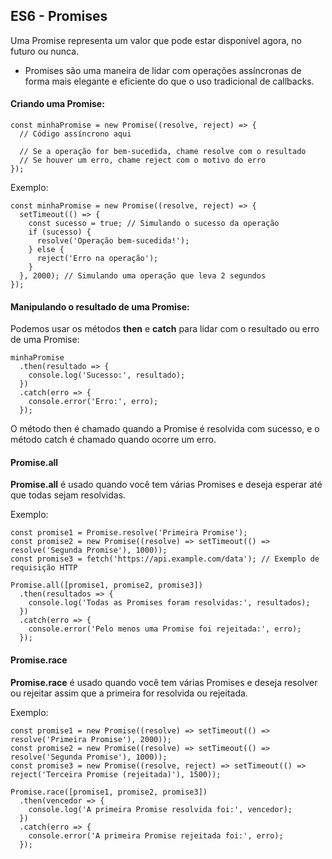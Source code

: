 ## ES6 - Promises

Uma Promise representa um valor que pode estar disponível agora, no futuro ou nunca.

-  Promises são uma maneira de lidar com operações assíncronas de forma mais elegante e eficiente do que o uso tradicional de callbacks.

#### Criando uma Promise:
```
const minhaPromise = new Promise((resolve, reject) => {
  // Código assíncrono aqui

  // Se a operação for bem-sucedida, chame resolve com o resultado
  // Se houver um erro, chame reject com o motivo do erro
});
```
Exemplo:
```
const minhaPromise = new Promise((resolve, reject) => {
  setTimeout(() => {
    const sucesso = true; // Simulando o sucesso da operação
    if (sucesso) {
      resolve('Operação bem-sucedida!');
    } else {
      reject('Erro na operação');
    }
  }, 2000); // Simulando uma operação que leva 2 segundos
});
```

#### Manipulando o resultado de uma Promise:

Podemos usar os métodos **then** e **catch** para lidar com o resultado ou erro de uma Promise:
```
minhaPromise
  .then(resultado => {
    console.log('Sucesso:', resultado);
  })
  .catch(erro => {
    console.error('Erro:', erro);
  });
```
O método then é chamado quando a Promise é resolvida com sucesso, e o método catch é chamado quando ocorre um erro.

#### Promise.all

**Promise.all** é usado quando você tem várias Promises e deseja esperar até que todas sejam resolvidas. 

Exemplo:
```
const promise1 = Promise.resolve('Primeira Promise');
const promise2 = new Promise((resolve) => setTimeout(() => resolve('Segunda Promise'), 1000));
const promise3 = fetch('https://api.example.com/data'); // Exemplo de requisição HTTP

Promise.all([promise1, promise2, promise3])
  .then(resultados => {
    console.log('Todas as Promises foram resolvidas:', resultados);
  })
  .catch(erro => {
    console.error('Pelo menos uma Promise foi rejeitada:', erro);
  });
```

#### Promise.race
**Promise.race** é usado quando você tem várias Promises e deseja resolver ou rejeitar assim que a primeira for resolvida ou rejeitada.

Exemplo:

```
const promise1 = new Promise((resolve) => setTimeout(() => resolve('Primeira Promise'), 2000));
const promise2 = new Promise((resolve) => setTimeout(() => resolve('Segunda Promise'), 1000));
const promise3 = new Promise((resolve, reject) => setTimeout(() => reject('Terceira Promise (rejeitada)'), 1500));

Promise.race([promise1, promise2, promise3])
  .then(vencedor => {
    console.log('A primeira Promise resolvida foi:', vencedor);
  })
  .catch(erro => {
    console.error('A primeira Promise rejeitada foi:', erro);
  });
```